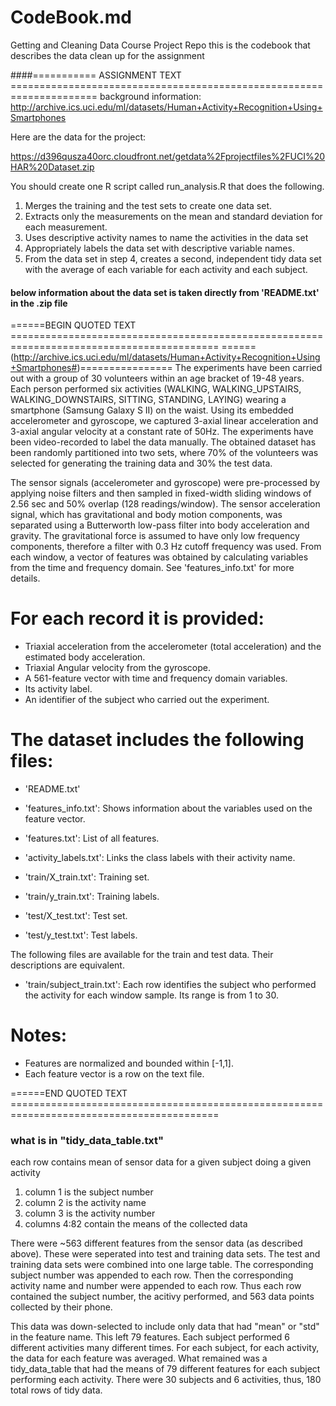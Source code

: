 # CodeBook.md
Getting and Cleaning Data Course Project Repo
this is the codebook that describes the data clean up for the assignment

####=========== ASSIGNMENT TEXT =====================================================================
background information:
http://archive.ics.uci.edu/ml/datasets/Human+Activity+Recognition+Using+Smartphones 

Here are the data for the project:

https://d396qusza40orc.cloudfront.net/getdata%2Fprojectfiles%2FUCI%20HAR%20Dataset.zip

 You should create one R script called run_analysis.R that does the following. 

 1. Merges the training and the test sets to create one data set.
 2. Extracts only the measurements on the mean and standard deviation for each measurement. 
 3. Uses descriptive activity names to name the activities in the data set
 4. Appropriately labels the data set with descriptive variable names.
 5. From the data set in step 4, creates a second, independent tidy data set with the average of each variable for each activity and each subject.

 
#### below information about the data set is taken directly from 'README.txt' in the .zip file
======BEGIN QUOTED TEXT ==========================================================================================
======(http://archive.ics.uci.edu/ml/datasets/Human+Activity+Recognition+Using+Smartphones#)================
The experiments have been carried out with a group of 30 volunteers within an age bracket of 19-48 years. Each person performed six activities (WALKING, WALKING_UPSTAIRS, WALKING_DOWNSTAIRS, SITTING, STANDING, LAYING) wearing a smartphone (Samsung Galaxy S II) on the waist. Using its embedded accelerometer and gyroscope, we captured 3-axial linear acceleration and 3-axial angular velocity at a constant rate of 50Hz. The experiments have been video-recorded to label the data manually. The obtained dataset has been randomly partitioned into two sets, where 70% of the volunteers was selected for generating the training data and 30% the test data. 

The sensor signals (accelerometer and gyroscope) were pre-processed by applying noise filters and then sampled in fixed-width sliding windows of 2.56 sec and 50% overlap (128 readings/window). The sensor acceleration signal, which has gravitational and body motion components, was separated using a Butterworth low-pass filter into body acceleration and gravity. The gravitational force is assumed to have only low frequency components, therefore a filter with 0.3 Hz cutoff frequency was used. From each window, a vector of features was obtained by calculating variables from the time and frequency domain. See 'features_info.txt' for more details. 

For each record it is provided:
======================================

- Triaxial acceleration from the accelerometer (total acceleration) and the estimated body acceleration.
- Triaxial Angular velocity from the gyroscope. 
- A 561-feature vector with time and frequency domain variables. 
- Its activity label. 
- An identifier of the subject who carried out the experiment.

The dataset includes the following files:
=========================================

- 'README.txt'

- 'features_info.txt': Shows information about the variables used on the feature vector.

- 'features.txt': List of all features.

- 'activity_labels.txt': Links the class labels with their activity name.

- 'train/X_train.txt': Training set.

- 'train/y_train.txt': Training labels.

- 'test/X_test.txt': Test set.

- 'test/y_test.txt': Test labels.

The following files are available for the train and test data. Their descriptions are equivalent. 

- 'train/subject_train.txt': Each row identifies the subject who performed the activity for each window sample. Its range is from 1 to 30. 

Notes: 
======
- Features are normalized and bounded within [-1,1].
- Each feature vector is a row on the text file.

======END QUOTED TEXT ==========================================================================================

### what is in "tidy_data_table.txt"

each row contains mean of sensor data for a given subject doing a given activity
1. column 1 is the subject number
2. column 2 is the activity name
3. column 3 is the activity number
4. columns 4:82 contain the means of the collected data

There were ~563 different features from the sensor data (as described above). These were seperated into test and training data sets. The test and training data sets were combined into one large table. The corresponding subject number was appended to each row. Then the corresponding activity name and number were appended to each row. Thus each row contained the subject number, the acitivy performed, and 563 data points collected by their phone. 

 This data was down-selected to include only data that had "mean" or "std" in the feature name. This left 79 features. Each subject performed 6 different activities many different times. For each subject, for each activity, the data for each feature was averaged. What remained was a tidy_data_table that had the means of 79 different features for each subject performing each activity. There were 30 subjects and 6 activities, thus, 180 total rows of tidy data. 




